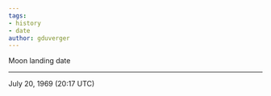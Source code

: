 ```yaml
---
tags:
- history
- date
author: gduverger
---
```


Moon landing date

---

July 20, 1969 (20:17 UTC)
